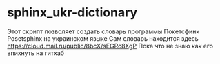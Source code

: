 # sphinx_ukr-dictionary
Этот скрипт позволяет создать словарь  программы Покетсфинк Posetsphinx на украинском языке
Сам словарь находится здесь  https://cloud.mail.ru/public/8bcX/sEGRc8XgP Пока что не знаю как его впихнуть на гитхаб
